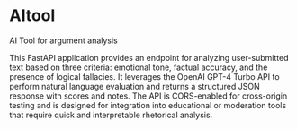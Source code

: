 # AItool
AI Tool for argument analysis

This FastAPI application provides an endpoint for analyzing user-submitted text based on three criteria: emotional tone, factual accuracy, and the presence of logical fallacies. It leverages the OpenAI GPT-4 Turbo API to perform natural language evaluation and returns a structured JSON response with scores and notes. The API is CORS-enabled for cross-origin testing and is designed for integration into educational or moderation tools that require quick and interpretable rhetorical analysis.
